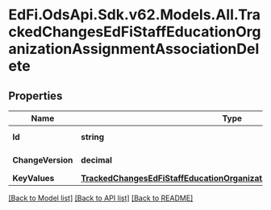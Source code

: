 # EdFi.OdsApi.Sdk.v62.Models.All.TrackedChangesEdFiStaffEducationOrganizationAssignmentAssociationDelete

## Properties

Name | Type | Description | Notes
------------ | ------------- | ------------- | -------------
**Id** | **string** | Resource identifier | [optional] 
**ChangeVersion** | **decimal** | Change version | [optional] 
**KeyValues** | [**TrackedChangesEdFiStaffEducationOrganizationAssignmentAssociationKey**](TrackedChangesEdFiStaffEducationOrganizationAssignmentAssociationKey.md) |  | [optional] 

[[Back to Model list]](../../README.md#documentation-for-models) [[Back to API list]](../../README.md#documentation-for-api-endpoints) [[Back to README]](../../README.md)

